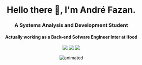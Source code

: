 <h1 align="center" font-size:"30px">
           Hello there 👋, I'm André Fazan.         
</h1>

<h3 align="center">
          A Systems Analysis and Development Student 
</h3>
<h4 align="center">
                     Actually working as a Back-end Sofware Engineer Inter at Ifood
</h4>





<div align="center">
          <a href="https://github.com/andrefazan" alt="Github_contact" target="_blank"><img src="https://camo.githubusercontent.com/d31ee3d13e4663ddb1118ff97f2a5c9693f2bab26c52100c50c0ea6fa19a5b1d/68747470733a2f2f696d672e736869656c64732e696f2f62616467652f4769744875622d2d3030303f7374796c653d736f6369616c266c6f676f3d476974687562266c6f676f436f6c6f723d626c61636b266c696e6b3d68747470733a2f2f6769746875622e636f6d2f77616c6166693032"></a>
          <a href="mailto:andrelucas_andradefazan@hotmail.com>" alt="send_email_contact" target="_blank"><img src="https://camo.githubusercontent.com/55b245b5156bce60a310d01192ad22c759990deefbb5787939f824c0bba46984/68747470733a2f2f696d672e736869656c64732e696f2f62616467652f656d61696c2d2d3030303f7374796c653d736f6369616c266c6f676f3d6d6963726f736f66742d6f75746c6f6f6b266c6f676f436f6c6f723d303037386434266c696e6b3d6d61696c746f3a77616c61666966383140676d61696c2e636f6d"></a>
          <a href="https://www.linkedin.com/in/andra-fazan-2a4a60b0/" alt="access_linkedin_contact" target="_blank"><img src="https://camo.githubusercontent.com/7214802ffbcef335a633bd6a0487032b94a1e0c738a9cd2fb8ff6e6bfb2fab02/68747470733a2f2f696d672e736869656c64732e696f2f62616467652f4c696e6b6564496e2d2d3030303f7374796c653d736f6369616c266c6f676f3d4c696e6b6564696e266c6f676f436f6c6f723d303037374235266c696e6b3d68747470733a2f2f7777772e6c696e6b6564696e2e636f6d2f696e2f77616c6166692d66657272656972612f"></a>
</div>

<p align="center">
  <img src="https://user-images.githubusercontent.com/75899235/140680350-da7917ce-d085-487e-bff0-a3e32b32cb63.gif" alt="animated" />
</p>
